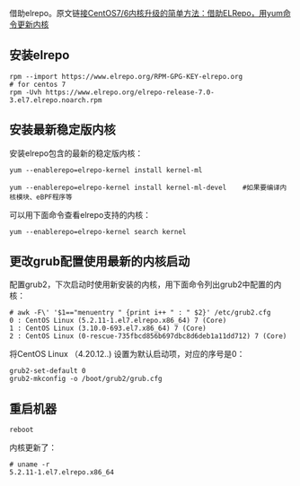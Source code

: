 借助elrepo。原文链[接CentOS7/6内核升级的简单方法：借助ELRepo，用yum命令更新内核](https://www.lijiaocn.com/%E6%8A%80%E5%B7%A7/2019/02/25/centos-kernel-upgrade.html/)
## 安装elrepo

```
rpm --import https://www.elrepo.org/RPM-GPG-KEY-elrepo.org 
# for centos 7
rpm -Uvh https://www.elrepo.org/elrepo-release-7.0-3.el7.elrepo.noarch.rpm
```

## 安装最新稳定版内核
安装elrepo包含的最新的稳定版内核：


```
yum --enablerepo=elrepo-kernel install kernel-ml

yum --enablerepo=elrepo-kernel install kernel-ml-devel    #如果要编译内核模块、eBPF程序等
```

可以用下面命令查看elrepo支持的内核：


```
yum --enablerepo=elrepo-kernel search kernel
```
## 更改grub配置使用最新的内核启动
配置grub2，下次启动时使用新安装的内核，用下面命令列出grub2中配置的内核：


```
# awk -F\' '$1=="menuentry " {print i++ " : " $2}' /etc/grub2.cfg
0 : CentOS Linux (5.2.11-1.el7.elrepo.x86_64) 7 (Core)
1 : CentOS Linux (3.10.0-693.el7.x86_64) 7 (Core)
2 : CentOS Linux (0-rescue-735fbcd856b697dbc8d6deb1a11dd712) 7 (Core)
```

将CentOS Linux （4.20.12..) 设置为默认启动项，对应的序号是0：

```
grub2-set-default 0
grub2-mkconfig -o /boot/grub2/grub.cfg
```
## 重启机器

```
reboot
```

内核更新了：


```
# uname -r
5.2.11-1.el7.elrepo.x86_64
```

